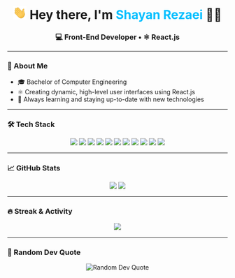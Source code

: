 <h1 align="center">
  <img src="https://raw.githubusercontent.com/hane-smitter/hane-smitter/assets/assets/hi.gif" height="30" />
  Hey there, I'm <span style="color:#00BFFF;">Shayan Rezaei</span> 👨‍💻
</h1>

<h3 align="center">💻 Front-End Developer • ⚛️ React.js</h3>

---

### 🚀 About Me  
- 🎓 Bachelor of Computer Engineering  
- ⚛️ Creating dynamic, high-level user interfaces using React.js  
- 🎯 Always learning and staying up-to-date with new technologies

---

### 🛠️ Tech Stack
<p align="center">
  <img src="https://img.shields.io/badge/-HTML5-E34F26?style=for-the-badge&logo=html5&logoColor=white"/>
  <img src="https://img.shields.io/badge/-CSS3-1572B6?style=for-the-badge&logo=css3&logoColor=white"/>
  <img src="https://img.shields.io/badge/-JavaScript-F7DF1E?style=for-the-badge&logo=javascript&logoColor=black"/>
  <img src="https://img.shields.io/badge/-TypeScript-3178C6?style=for-the-badge&logo=typescript&logoColor=white"/>
  <img src="https://img.shields.io/badge/-React.js-61DAFB?style=for-the-badge&logo=react&logoColor=black"/>
  <img src="https://img.shields.io/badge/-React%20Router-CA4245?style=for-the-badge&logo=react-router&logoColor=white"/>
  <img src="https://img.shields.io/badge/-React%20Query-FF4154?style=for-the-badge&logo=react-query&logoColor=white"/>
  <img src="https://img.shields.io/badge/-Zustand-231F20?style=for-the-badge&logoColor=white"/>
  <img src="https://img.shields.io/badge/-styled--components-DB7093?style=for-the-badge&logo=styled-components&logoColor=white"/>
  <img src="https://img.shields.io/badge/-TailwindCSS-06B6D4?style=for-the-badge&logo=tailwind-css&logoColor=white"/>
  <img src="https://img.shields.io/badge/-Git-F05032?style=for-the-badge&logo=git&logoColor=white"/>
</p>

---

### 📈 GitHub Stats
<p align="center">
  <img height="165" src="https://github-readme-stats.vercel.app/api?username=shayan-rezaei&show_icons=true&theme=tokyonight&hide_border=true&border_radius=12" />
  <img height="165" src="https://github-readme-stats.vercel.app/api/top-langs/?username=shayan-rezaei&layout=compact&theme=tokyonight&hide_border=true&border_radius=12" />
</p>

---

### 🔥 Streak & Activity
<p align="center">
  <img src="https://github-readme-streak-stats.herokuapp.com?user=shayan-rezaei&theme=tokyonight&hide_border=true&border_radius=12" />
</p>

---

### 💬 Random Dev Quote
<p align="center">
  <img src="https://quotes-github-readme.vercel.app/api?type=horizontal&theme=tokyonight&animation=grow_out_in" alt="Random Dev Quote"/>
</p>
